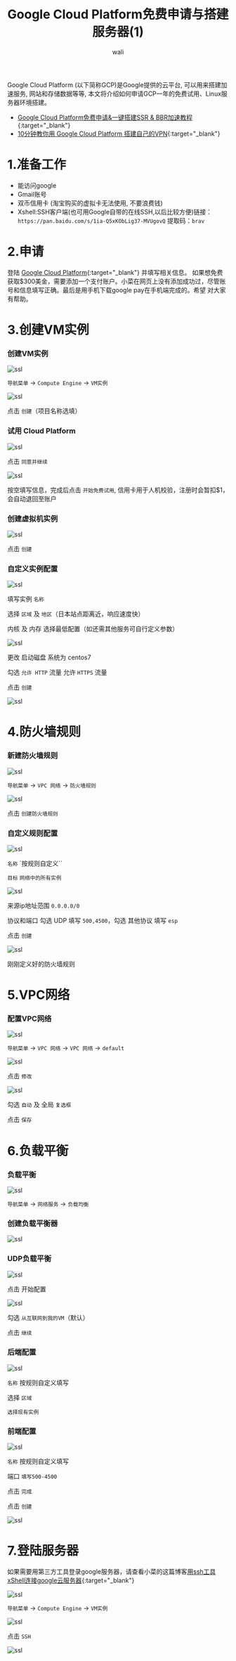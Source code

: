 ﻿---
layout: post
title: Google Cloud Platform免费申请与搭建服务器(1)   #标题
tagline:  Google Cloud Platform免费申请与搭建服务器
category: server      #分类
author: wali    #作者
tag: googleCloud     #标签
ghurl:        #github url
ghurl_zip:    #github zip下载
comments: true

post_nav: ["1.准备工作","2.申请", "3.创建VM实例","4.防火墙规则","5.VPC网络","6.负载平衡","7.登陆服务器"]
group_tag: google云服务器
---

Google Cloud Platform (以下简称GCP)是Google提供的云平台, 可以用来搭建加速服务, 网站和存储数据等等, 本文将介绍如何申请GCP一年的免费试用、Linux服务器环境搭建。

* [Google Cloud Platform免费申请&一键搭建SSR & BBR加速教程](https://www.wmsoho.com/google-cloud-platform-ssr-bbr-tutorial/ "https://www.wmsoho.com/google-cloud-platform-ssr-bbr-tutorial/"){:target="_blank"}
* [10分钟教你用 Google Cloud Platform 搭建自己的VPN](https://elephantnose.github.io/2018/09/24/10%E5%88%86%E9%92%9F%E6%95%99%E4%BD%A0%E7%94%A8%20Google%20Cloud%20Platform%20%E6%90%AD%E5%BB%BA%E8%87%AA%E5%B7%B1%E7%9A%84VPN/ "https://elephantnose.github.io/2018/09/24/10%E5%88%86%E9%92%9F%E6%95%99%E4%BD%A0%E7%94%A8%20Google%20Cloud%20Platform%20%E6%90%AD%E5%BB%BA%E8%87%AA%E5%B7%B1%E7%9A%84VPN/"){:target="_blank"}

# 1.准备工作

* 能访问google
* Gmail账号
* 双币信用卡 (淘宝购买的虚拟卡无法使用, 不要浪费钱)
* Xshell:SSH客户端(也可用Google自带的在线SSH,以后比较方便)链接：`https://pan.baidu.com/s/1ia-Q5xKObLig37-MVUgovQ` 提取码：`brav` 

# 2.申请

登陆 [Google Cloud Platform](https://console.cloud.google.com/getting-started?hl=zh-CN&pli=1 "https://console.cloud.google.com/getting-started?hl=zh-CN&pli=1"){:target="_blank"} 并填写相关信息。
如果想免费获取$300美金，需要添加一个支付账户。小菜在网页上没有添加成功过，尽管账号和信息填写正确。最后是用手机下载google pay在手机端完成的。希望
对大家有帮助。




# 3.创建VM实例

### 创建VM实例

![ssl](http://walidream.com:9999/blogImage/server/server_6.png)

`导航菜单` → `Compute Engine` → `VM实例`

![ssl](http://walidream.com:9999/blogImage/server/server_7.png)

点击 `创建`（项目名称选填）

### 试用 Cloud Platform

![ssl](http://walidream.com:9999/blogImage/server/server_8.png)

点击 `同意并继续`

![ssl](http://walidream.com:9999/blogImage/server/server_9.png)

按空填写信息，完成后点击 `开始免费试用`, 信用卡用于人机校验，注册时会暂扣$1，会自动退回至账户

### 创建虚拟机实例

![ssl](http://walidream.com:9999/blogImage/server/server_10.png)

点击 `创建`

### 自定义实例配置

![ssl](http://walidream.com:9999/blogImage/server/server_11.png)

填写实例 `名称`

选择 `区域` 及 `地区`（日本站点距离近，响应速度快）

内核 及 内存 选择最低配置（如还需其他服务可自行定义参数）

![ssl](http://walidream.com:9999/blogImage/server/server_12.png)

更改 启动磁盘 系统为 centos7

勾选 `允许 HTTP` 流量 允许 `HTTPS` 流量

点击 `创建`

![ssl](http://walidream.com:9999/blogImage/server/server_13.png)


# 4.防火墙规则

### 新建防火墙规则

![ssl](http://walidream.com:9999/blogImage/server/server_14.png)

`导航菜单` → `VPC 网络` → `防火墙规则`

![ssl](http://walidream.com:9999/blogImage/server/server_15.png)

点击 `创建防火墙规则`

### 自定义规则配置

![ssl](http://walidream.com:9999/blogImage/server/server_16.png)

`名称` `按规则自定义``

`目标` `网络中的所有实例`

![ssl](http://walidream.com:9999/blogImage/server/server_17.png)

来源ip地址范围 `0.0.0.0/0`

协议和端口 勾选 UDP 填写 `500,4500`，勾选 其他协议 填写 `esp`

点击 `创建`

![ssl](http://walidream.com:9999/blogImage/server/server_18.png)

刚刚定义好的防火墙规则

# 5.VPC网络

### 配置VPC网络

![ssl](http://walidream.com:9999/blogImage/server/server_19.png)

`导航菜单` → `VPC 网络` → `VPC 网络` → `default`

![ssl](http://walidream.com:9999/blogImage/server/server_20.png)

点击 `修改`

![ssl](http://walidream.com:9999/blogImage/server/server_21.png)

勾选 `自动` 及 全局 `复选框`

点击 `保存`


# 6.负载平衡

### 负载平衡

![ssl](http://walidream.com:9999/blogImage/server/server_22.png)

`导航菜单` → `网络服务` → `负载均衡`

### 创建负载平衡器

![ssl](http://walidream.com:9999/blogImage/server/server_23.png)

### UDP负载平衡

![ssl](http://walidream.com:9999/blogImage/server/server_24.png)

点击 开始配置

![ssl](http://walidream.com:9999/blogImage/server/server_25.png)

勾选 `从互联网到我的VM`（默认）

点击 `继续`

### 后端配置

![ssl](http://walidream.com:9999/blogImage/server/server_26.png)

`名称` 按规则自定义填写

选择 `区域` 

`选择现有实例`

### 前端配置

![ssl](http://walidream.com:9999/blogImage/server/server_27.png)

`名称` 按规则自定义填写

端口 `填写500-4500`

点击 `完成`

点击 `创建`

![ssl](http://walidream.com:9999/blogImage/server/server_28.png)

# 7.登陆服务器

如果需要用第三方工具登录google服务器，请查看小菜的这篇博客[用ssh工具xShell连接google云服务器](/server/2019/04/18/connectionGoogleCloud.html "server/2019/04/18/connectionGoogleCloud.html"){:target="_blank"}

![ssl](http://walidream.com:9999/blogImage/server/server_29.png)

`导航菜单` → `Compute Engine` → `VM实例`

![ssl](http://walidream.com:9999/blogImage/server/server_30.png)

点击 `SSH`

![ssl](http://walidream.com:9999/blogImage/server/server_31.png)






























